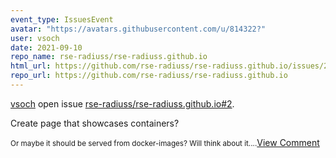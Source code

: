 ```yaml
---
event_type: IssuesEvent
avatar: "https://avatars.githubusercontent.com/u/814322?"
user: vsoch
date: 2021-09-10
repo_name: rse-radiuss/rse-radiuss.github.io
html_url: https://github.com/rse-radiuss/rse-radiuss.github.io/issues/2
repo_url: https://github.com/rse-radiuss/rse-radiuss.github.io
---
```


<a href='https://github.com/vsoch' target='_blank'>vsoch</a> open issue <a href='https://github.com/rse-radiuss/rse-radiuss.github.io/issues/2' target='_blank'>rse-radiuss/rse-radiuss.github.io#2</a>.

<p>Create page that showcases containers?</p><small>Or maybe it should be served from docker-images? Will think about it....</small><a href='https://github.com/rse-radiuss/rse-radiuss.github.io/issues/2' target='_blank'>View Comment</a>